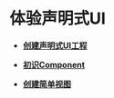 # 体验声明式UI



- **[创建声明式UI工程](ui-ts-creating-project.md)**

- **[初识Component](ui-ts-components.md)**

- **[创建简单视图](ui-ts-creating-simple-page.md)**